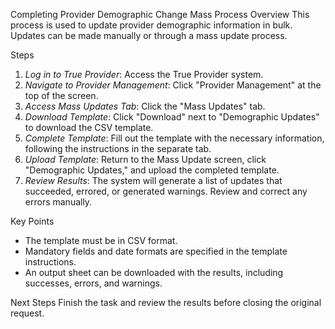 Completing Provider Demographic Change Mass Process
Overview
This process is used to update provider demographic information in bulk. Updates can be made manually or through a mass update process.

Steps
1. *Log in to True Provider*: Access the True Provider system.
2. *Navigate to Provider Management*: Click "Provider Management" at the top of the screen.
3. *Access Mass Updates Tab*: Click the "Mass Updates" tab.
4. *Download Template*: Click "Download" next to "Demographic Updates" to download the CSV template.
5. *Complete Template*: Fill out the template with the necessary information, following the instructions in the separate tab.
6. *Upload Template*: Return to the Mass Update screen, click "Demographic Updates," and upload the completed template.
7. *Review Results*: The system will generate a list of updates that succeeded, errored, or generated warnings. Review and correct any errors manually.

Key Points
- The template must be in CSV format.
- Mandatory fields and date formats are specified in the template instructions.
- An output sheet can be downloaded with the results, including successes, errors, and warnings.

Next Steps
Finish the task and review the results before closing the original request.
